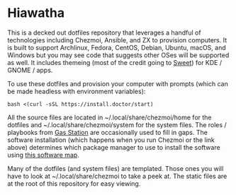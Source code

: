 # Hiawatha

This is a decked out dotfiles repository that leverages a handful of technologies including Chezmoi, Ansible, and ZX to provision computers. It is built to support Archlinux, Fedora, CentOS, Debian, Ubuntu, macOS, and Windows but you may see code that suggests other OSes will be supported as well. It includes themeing (most of the credit going to [Sweet](https://github.com/EliverLara/Sweet)) for KDE / GNOME / apps.

To use these dotfiles and provision your computer with prompts (which can be made headless with environment variables):

```
bash <(curl -sSL https://install.doctor/start)
```

All the source files are located in ~/.local/share/chezmoi/home for the dotfiles and ~/.local/share/chezmoi/system for the system files. The roles / playbooks from [Gas Station](https://gitlab.com/megabyte-labs/gas-station) are occasionally used to fill in gaps. The software installation (which happens when you run Chezmoi or the link above) determines which package manager to use to install the software using [this software map](https://gitlab.com/megabyte-labs/misc/dotfiles/-/blob/master/.local/share/chezmoi/software.yml).

Many of the dotfiles (and system files) are templated. Those ones you will have to look at ~/.local/share/chezmoi to take a peek at. The static files are at the root of this repository for easy viewing.
